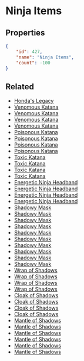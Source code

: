 # Ninja Items

<no description available>

## Properties

```json
{
    "id": 427,
    "name": "Ninja Items",
    "count": -100
}
```

## Related

- [Honda's Legacy](../items/13427-honda-s-legacy.md)
- [Venomous Katana](../items/13428-venomous-katana.md)
- [Venomous Katana](../items/13429-venomous-katana.md)
- [Venomous Katana](../items/13430-venomous-katana.md)
- [Venomous Katana](../items/13431-venomous-katana.md)
- [Poisonous Katana](../items/13432-poisonous-katana.md)
- [Poisonous Katana](../items/13433-poisonous-katana.md)
- [Poisonous Katana](../items/13434-poisonous-katana.md)
- [Poisonous Katana](../items/13435-poisonous-katana.md)
- [Toxic Katana](../items/13436-toxic-katana.md)
- [Toxic Katana](../items/13437-toxic-katana.md)
- [Toxic Katana](../items/13438-toxic-katana.md)
- [Toxic Katana](../items/13439-toxic-katana.md)
- [Energetic Ninja Headband ](../items/13440-energetic-ninja-headband.md)
- [Energetic Ninja Headband ](../items/13441-energetic-ninja-headband.md)
- [Energetic Ninja Headband ](../items/13442-energetic-ninja-headband.md)
- [Energetic Ninja Headband ](../items/13443-energetic-ninja-headband.md)
- [Shadowy Mask](../items/13444-shadowy-mask.md)
- [Shadowy Mask](../items/13445-shadowy-mask.md)
- [Shadowy Mask](../items/13446-shadowy-mask.md)
- [Shadowy Mask](../items/13447-shadowy-mask.md)
- [Shadowy Mask](../items/13448-shadowy-mask.md)
- [Shadowy Mask](../items/13449-shadowy-mask.md)
- [Shadowy Mask](../items/13450-shadowy-mask.md)
- [Shadowy Mask](../items/13451-shadowy-mask.md)
- [Shadowy Mask](../items/13452-shadowy-mask.md)
- [Shadowy Mask](../items/13453-shadowy-mask.md)
- [Wrap of Shadows](../items/13454-wrap-of-shadows.md)
- [Wrap of Shadows](../items/13455-wrap-of-shadows.md)
- [Wrap of Shadows](../items/13456-wrap-of-shadows.md)
- [Wrap of Shadows](../items/13457-wrap-of-shadows.md)
- [Cloak of Shadows](../items/13458-cloak-of-shadows.md)
- [Cloak of Shadows](../items/13459-cloak-of-shadows.md)
- [Cloak of Shadows](../items/13460-cloak-of-shadows.md)
- [Cloak of Shadows](../items/13461-cloak-of-shadows.md)
- [Mantle of Shadows](../items/13462-mantle-of-shadows.md)
- [Mantle of Shadows](../items/13463-mantle-of-shadows.md)
- [Mantle of Shadows](../items/13464-mantle-of-shadows.md)
- [Mantle of Shadows](../items/13465-mantle-of-shadows.md)
- [Mantle of Shadows](../items/13466-mantle-of-shadows.md)
- [Mantle of Shadows](../items/13467-mantle-of-shadows.md)

